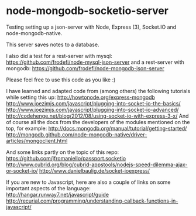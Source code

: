 node-mongodb-socketio-server
============================

Testing setting up a json-server with Node, Express (3), Socket.IO and node-mongodb-native.

This server saves notes to a database.

I also did a test for a rest-server with mysql: https://github.com/frodefi/node-mysql-json-server
and a rest-server with mongodb: https://github.com/frodefi/node-mongodb-json-server

Please feel free to use this code as you like :)

I have learned and adapted code from (among others) the following tutorials while setting this up:
http://howtonode.org/express-mongodb
http://www.joezimjs.com/javascript/plugging-into-socket-io-the-basics/
http://www.joezimjs.com/javascript/plugging-into-socket-io-advanced/
http://codehenge.net/blog/2012/08/using-socket-io-with-express-3-x/
And of course all the docs from the developers of the modules mentioned on the top, for example:
http://docs.mongodb.org/manual/tutorial/getting-started/
http://mongodb.github.com/node-mongodb-native/driver-articles/mongoclient.html


And some links partly on the topic of this repo:
https://github.com/jfromaniello/passport.socketio
http://www.cubrid.org/blog/cubrid-appstools/nodejs-speed-dilemma-ajax-or-socket-io/
http://www.danielbaulig.de/socket-ioexpress/

If you are new to Javascript, here are also a couple of links on some important aspects of the language:
http://hangar.runway7.net/javascript/guide
http://recurial.com/programming/understanding-callback-functions-in-javascript/

